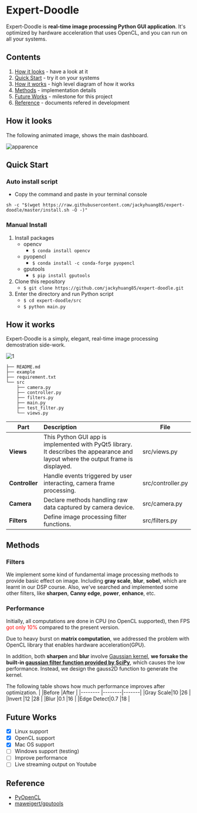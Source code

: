 # Expert-Doodle
Expert-Doodle is **real-time image processing Python GUI application**. It's optimized by hardware acceleration that uses OpenCL, and you can run on all your systems.

## Contents
1. [How it looks](#how-it-looks) - have a look at it
2. [Quick Start](#quick-start) - try it on your systems
3. [How it works](#how-it-works) - high level diagram of how it works
4. [Methods](#methods) - implementation details
5. [Future Works](#future-works) - milestone for this project
5. [Reference](#reference) - documents refered in development

## How it looks
The following animated image, shows the main dashboard.

![apparence](https://user-images.githubusercontent.com/12826250/50955792-f9fa0a80-14f4-11e9-8dcc-d3db35c39582.gif)

## Quick Start

### Auto install script
* Copy the command and paste in your terminal console
```shell
sh -c "$(wget https://raw.githubusercontent.com/jackyhuang85/expert-doodle/master/install.sh -O -)"
```


### Manual Install
1. Install packages
    * opencv 
        * `$ conda install opencv`
    * pyopencl 
        * `$ conda install -c conda-forge pyopencl`
    * gputools 
        * `$ pip install gputools`
2. Clone this repository
    * `$ git clone https://github.com/jackyhuang85/expert-doodle.git`
3. Enter the directory and run Python script
    * `$ cd expert-doodle/src`
    * `$ python main.py`

## How it works
Expert-Doodle is a simply, elegant, real-time image processing demostration side-work.

![1](https://user-images.githubusercontent.com/12826250/50963827-c032ff00-1508-11e9-802a-8fa901f54845.png)
```
├── README.md
├── example
├── requirement.txt
└── src
    ├── camera.py
    ├── controller.py
    ├── filters.py
    ├── main.py
    ├── test_filter.py
    └── views.py
```
| Part   	| Description 	| File 	|
|------------	|:------------	|------	|
| **Views**      	|This Python GUI app is implemented with PyQt5 library.	It describes the appearance and layout where the output frame is displayed.|src/views.py      	|
| **Controller** 	|Handle events triggered by user interacting, camera frame processing.             	| src/controller.py     	|
| **Camera**     	|Declare methods handling raw data captured by camera device.             	| src/camera.py     	|
| **Filters**    	|Define image processing filter functions.             	|src/filters.py      	|


## Methods
### Filters
We implement some kind of fundamental image processing methods to provide basic effect on image. 
Including **gray scale**, **blur**, **sobel**, which are learnt in our DSP course. Also, we've searched and implemented some other filters, like **sharpen**, **Canny edge**, **power**, **enhance**, etc.

### Performance
Initially, all computations are done in CPU (no OpenCL supported), then FPS <span style='color: red'>got only 10% </span>compared to the present version.

Due to heavy burst on **matrix computation**, we addressed the problem with OpenCL library that enables hardware acceleration(GPU). 

In addition, both **sharpen** and **blur** involve [Gaussian kernel], **we forsake the built-in [gaussian filter function provided by SciPy]**, which causes the low performance. Instead, we design the gauss2D function to generate the kernel.

The following table shows how much performance improves after optimization.
|          |Before  |After  |
|--------  |--------|-------|
|Gray Scale|10      |26     |
|Invert    |12     |28     |
|Blur      |0.1      |16     |
|Edge Detect|0.7      |18     |

## Future Works

- [x] Linux support
- [x] OpenCL support
- [x] Mac OS support
- [ ] Windows support (testing)
- [ ] Improve performance
- [ ] Live streaming output on Youtube

## Reference

* [PyOpenCL](https://documen.tician.de/pyopencl/)
* [maweigert/gputools](https://github.com/maweigert/gputools)

[Gaussian kernel]:https://en.wikipedia.org/wiki/Gaussian_blur
[gaussian filter function provided by SciPy]:https://docs.scipy.org/doc/scipy/reference/generated/scipy.ndimage.gaussian_filter.html